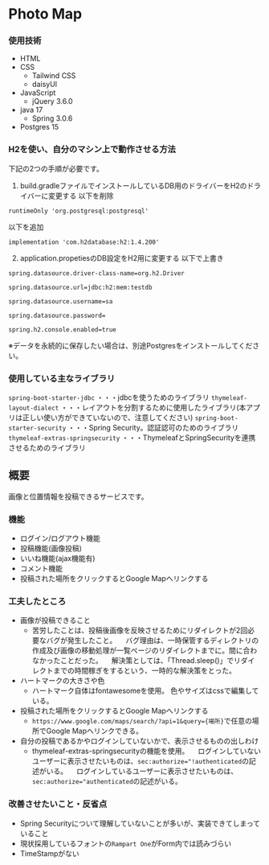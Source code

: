 # Photo Map

### 使用技術
- HTML
- CSS
    - Tailwind CSS
    - daisyUI
- JavaScript
    - jQuery 3.6.0  
- java 17
    - Spring 3.0.6  
- Postgres 15

### H2を使い、自分のマシン上で動作させる方法
下記の2つの手順が必要です。
1. build.gradleファイルでインストールしているDB用のドライバーをH2のドライバーに変更する
以下を削除
```
runtimeOnly 'org.postgresql:postgresql'
```
以下を追加
```
implementation 'com.h2database:h2:1.4.200'
```
2. application.propetiesのDB設定をH2用に変更する
以下で上書き
```
spring.datasource.driver-class-name=org.h2.Driver

spring.datasource.url=jdbc:h2:mem:testdb

spring.datasource.username=sa

spring.datasource.password=

spring.h2.console.enabled=true
```
※データを永続的に保存したい場合は、別途Postgresをインストールしてください。

### 使用している主なライブラリ
`spring-boot-starter-jdbc`
・・・jdbcを使うためのライブラリ
`thymeleaf-layout-dialect`
・・・レイアウトを分割するために使用したライブラリ(本アプリは正しい使い方ができていないので、注意してください)
`spring-boot-starter-security`
・・・Spring Security。認証認可のためのライブラリ
`thymeleaf-extras-springsecurity`
・・・ThymeleafとSpringSecurityを連携させるためのライブラリ

## 概要
画像と位置情報を投稿できるサービスです。

### 機能
- ログイン/ログアウト機能
- 投稿機能(画像投稿)
- いいね機能(ajax機能有)
- コメント機能
- 投稿された場所をクリックするとGoogle Mapへリンクする

### 工夫したところ
- 画像が投稿できること
    - 苦労したことは、投稿後画像を反映させるためにリダイレクトが2回必要なバグが発生したこと。
　バグ理由は、一時保管するディレクトリの作成及び画像の移動処理が一覧ページのリダイレクトまでに。間に合わなかったことだった。
　解決策としては、「Thread.sleep()」でリダイレクトまでの時間稼ぎをするという、一時的な解決策をとった。
- ハートマークの大きさや色
    - ハートマーク自体はfontawesomeを使用。
  色やサイズはcssで編集している。
- 投稿された場所をクリックするとGoogle Mapへリンクする
    - `https://www.google.com/maps/search/?api=1&query={場所}`で任意の場所でGoogle Mapへリンクできる。
- 自分の投稿であるかやログインしていないかで、表示させるものの出しわけ
    - thymeleaf-extras-springsecurityの機能を使用。
　ログインしていないユーザーに表示させたいものは、`sec:authorize="!authenticated`の記述がいる。
　ログインしているユーザーに表示させたいものは、`sec:authorize="authenticated`の記述がいる。

### 改善させたいこと・反省点
- Spring Securityについて理解していないことが多いが、実装できてしまっていること
- 現状採用しているフォントの`Rampart One`がForm内では読みづらい
- TimeStampがない